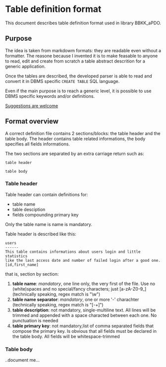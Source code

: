 Table definition format
=======================
This document describes table definition format used in library BBKK_aPDO.



Purpose
--------------
The idea is taken from markdowm formats: they are readable even without a
formatter. The reasone because I invented it is to make feasable to anyone to
read, edit and create from scratch a table abstract descrition for a generic
application.

Once the tables are described, the developed parser is able to read and convert
it in DBMS specific `CREATE TABLE` SQL language.

Even if the main purpose is to reach a generic level, it is possible to use
DBMS specific keywords and/or definitions.

[Suggestions are welcome](https://github.com/bubbakk/BBKK-dbdatalib/issues)



Format overview
---------------
A correct definition file contains 2 sections/blocks: the table header and the
table body. The header contains table related informations, the body specifies
all fields informations.

The two sections are separated by an extra carriage return such as:

    table header

    table body


### Table header ###

Table header can contain definitions for:

* table name
* table desciption
* fields compounding primary key

Only the table name is name is mandatory.

Table header is described like this:

    users
    ------
    This table contains informations about users login and little statistics
    like the last access date and number of failed login after a good one.
    [id,first_name]

that is, section by section:

1. **table name**: _mandatory_, one line only, the very first of the file.
   Use no (white)spaces and no special/fancy characters; just [a-zA-Z0-9_]
   (technically speaking, regex match is "\w")
2. **table name separator**: _mandatory_, one or more '-' charachter
   (technically speaking, regex match is "[-+]")
3. **table description**: not mandatory, single-multiline text. All lines will
   be trimmed and appended with a space characted between each one. No
   punctuation is needed
4. **table primary key**:  not mandatory,list of comma separated fields that
   compose the primary key. Is obvious that all fields must be declared in the
   table body. All fields will be whitespace-trimmed


### Table body ###

..document me...
